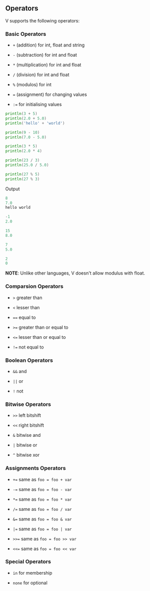 ## Operators

V supports the following operators:

### Basic Operators

- `+` (addition) for int, float and string

- `-` (subtraction) for int and float

- `*` (multiplication) for int and float

- `/` (division) for int and float

- `%` (modulos) for int

- `=` (assignment) for changing values

- `:=` for initialising values

```go
println(3 + 5)
println(2.0 + 5.0)
println('hello' + 'world')

println(9 - 10)
println(7.0 - 5.0)

println(3 * 5)
println(2.0 * 4)

println(23 / 3)
println(25.0 / 5.0)

println(27 % 5)
println(27 % 3)
```

Output 

```go
8
7.0
hello world

-1
2.0

15
8.0

7
5.0

2
0
```

**NOTE**: Unlike other languages, V doesn't allow modulus with float.

### Comparsion Operators

- `>` greater than

- `<` lesser than

- `==` equal to

- `>=` greater than or equal to

- `<=` lesser than or equal to

- `!=` not equal to

### Boolean Operators

- `&&` and

- `||` or

- `!` not

### Bitwise Operators

- `>>` left bitshift

- `<<` right bitshift

- `&` bitwise and

- `|` bitwise or

- `^` bitwise xor

### Assignments Operators

- `+=` same as `foo = foo + var`

- `-=` same as `foo = foo - var`

- `*=` same as `foo = foo * var`

- `/=` same as `foo = foo / var`

- `&=` same as `foo = foo & var`

- `|=` same as `foo = foo | var`

- `>>=` same as `foo = foo >> var`

- `<<=` same as `foo = foo << var`

### Special Operators

- `in` for membership

- `none` for optional

